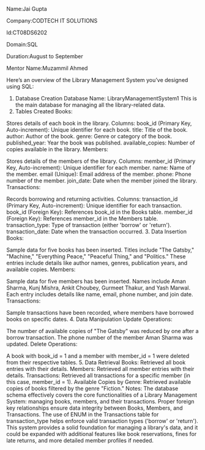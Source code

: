 Name:Jai Gupta

Company:CODTECH IT SOLUTIONS

Id:CT08DS6202

Domain:SQL

Duration:August to September

Mentor Name:Muzammil Ahmed

Here’s an overview of the Library Management System you’ve designed using SQL:

1. Database Creation
Database Name: LibraryManagementSystem1
This is the main database for managing all the library-related data.
2. Tables Created
Books:

Stores details of each book in the library.
Columns:
book_id (Primary Key, Auto-increment): Unique identifier for each book.
title: Title of the book.
author: Author of the book.
genre: Genre or category of the book.
published_year: Year the book was published.
available_copies: Number of copies available in the library.
Members:

Stores details of the members of the library.
Columns:
member_id (Primary Key, Auto-increment): Unique identifier for each member.
name: Name of the member.
email (Unique): Email address of the member.
phone: Phone number of the member.
join_date: Date when the member joined the library.
Transactions:

Records borrowing and returning activities.
Columns:
transaction_id (Primary Key, Auto-increment): Unique identifier for each transaction.
book_id (Foreign Key): References book_id in the Books table.
member_id (Foreign Key): References member_id in the Members table.
transaction_type: Type of transaction (either 'borrow' or 'return').
transaction_date: Date when the transaction occurred.
3. Data Insertion
Books:

Sample data for five books has been inserted.
Titles include "The Gatsby," "Machine," "Everything Peace," "Peaceful Thing," and "Politics."
These entries include details like author names, genres, publication years, and available copies.
Members:

Sample data for five members has been inserted.
Names include Aman Sharma, Kunj Mishra, Ankit Choubey, Gurmeet Thakur, and Yash Marwal.
Each entry includes details like name, email, phone number, and join date.
Transactions:

Sample transactions have been recorded, where members have borrowed books on specific dates.
4. Data Manipulation
Update Operations:

The number of available copies of "The Gatsby" was reduced by one after a borrow transaction.
The phone number of the member Aman Sharma was updated.
Delete Operations:

A book with book_id = 1 and a member with member_id = 1 were deleted from their respective tables.
5. Data Retrieval
Books:
Retrieved all book entries with their details.
Members:
Retrieved all member entries with their details.
Transactions:
Retrieved all transactions for a specific member (in this case, member_id = 1).
Available Copies by Genre:
Retrieved available copies of books filtered by the genre "Fiction."
Notes:
The database schema effectively covers the core functionalities of a Library Management System: managing books, members, and their transactions.
Proper foreign key relationships ensure data integrity between Books, Members, and Transactions.
The use of ENUM in the Transactions table for transaction_type helps enforce valid transaction types ('borrow' or 'return').
This system provides a solid foundation for managing a library's data, and it could be expanded with additional features like book reservations, fines for late returns, and more detailed member profiles if needed.

